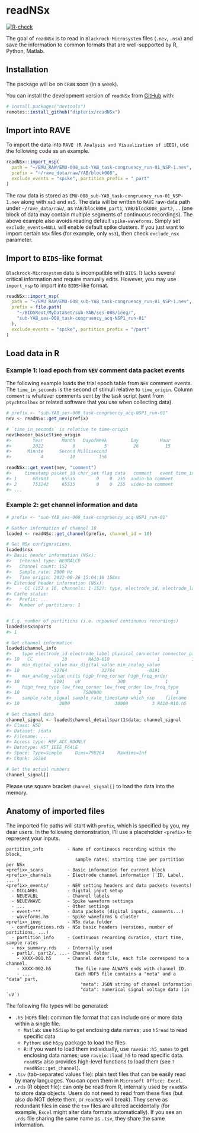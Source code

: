 
# readNSx

<!-- badges: start -->
[![R-check](https://github.com/dipterix/readNSx/actions/workflows/R-CMD-check.yaml/badge.svg)](https://github.com/dipterix/readNSx/actions/workflows/R-CMD-check.yaml)
<!-- badges: end -->

The goal of `readNSx` is to read in `Blackrock-Microsystem` files (`.nev`, `.nsx`) and save the information to common formats that are well-supported by R, Python, Matlab.

## Installation

The package will be on `CRAN` soon (in a week).

You can install the development version of `readNSx` from [GitHub](https://github.com/) with:

``` r
# install.packages("devtools")
remotes::install_github("dipterix/readNSx")
```

## Import into RAVE

To import the data into `RAVE (R Analysis and Visualization of iEEG)`, use the following code as an example.

``` r
readNSx::import_nsp(
  path = "~/EMU_RAW/EMU-008_sub-YAB_task-congruency_run-01_NSP-1.nev", 
  prefix = "~/rave_data/raw/YAB/block008", 
  exclude_events = "spike", partition_prefix = "_part"
)
```

The raw data is stored as `EMU-008_sub-YAB_task-congruency_run-01_NSP-1.nev` along with `ns3` and `ns5`. The data will be written to `RAVE` raw-data path under `~/rave_data/raw/`, as `YAB/block008_part1`, `YAB/block008_part2`, ... (one block of data may contain multiple segments of continuous recordings). The above example also avoids reading default `spike-waveforms`. Simply set `exclude_events=NULL` will enable default spike clusters. If you just want to import certain `NSx` files (for example, only `ns3`), then check `exclude_nsx` parameter.

## Import to `BIDS`-like format

`Blackrock-Microsystem` data is incompatible with `BIDS`. It lacks several critical information and require manually edits. However, you may use `import_nsp` to import into `BIDS`-like format. 

```r
readNSx::import_nsp(
  path = "~/EMU_RAW/EMU-008_sub-YAB_task-congruency_run-01_NSP-1.nev", 
  prefix = file.path(
    "~/BIDSRoot/MyDataSet/sub-YAB/ses-008/ieeg/",
    "sub-YAB_ses-008_task-congruency_acq-NSP1_run-01"
  ), 
  exclude_events = "spike", partition_prefix = "/part"
)
```

## Load data in R

### Example 1: load epoch from `NEV` comment data packet events

The following example loads the trial epoch table from `NEV` comment events. The `time_in_seconds` is the second of stimuli relative to `time_origin`.
Column `comment` is whatever comments sent by the task script (sent from `psychtoolbox` or related software that you use when collecting data).

```r
# prefix <- "sub-YAB_ses-008_task-congruency_acq-NSP1_run-01"
nev <- readNSx::get_nev(prefix)

# `time_in_seconds` is relative to time-origin
nev$header_basic$time_origin
#>        Year       Month   DayofWeek         Day        Hour   
#>        2022           8           5          26          15   
#>      Minute      Second Millisecond 
#>           4          10         156 

readNSx::get_event(nev, "comment")
#>     timestamp packet_id char_set flag data   comment   event time_in_seconds 
#> 1      683033     65535        0    0  255  audio-ba comment        22.76777 
#> 2      753242     65535        0    0  255  video-ba comment        25.10807 
#> ...
```

### Example 2: get channel information and data

```r
# prefix <- "sub-YAB_ses-008_task-congruency_acq-NSP1_run-01"

# Gather information of channel 10
loaded <- readNSx::get_channel(prefix, channel_id = 10)

# Get NSx configurations, 
loaded$nsx
#> Basic header information (NSx):
#>   Internal type: NEURALCD
#>   Channel count: 152
#>   Sample rate: 2000 Hz
#>   Time origin: 2022-08-26 15:04:10 158ms
#> Extended header information (NSx):
#>   - CC (152 x 16, channels: 1-152): type, electrode_id, electrode_label, ...
#> Cache status:
#>   Prefix: ...
#>   Number of partitions: 1


# E.g. number of partitions (i.e. unpaused continuous recordings)
loaded$nsx$nparts
#> 1

# Get channel information
loaded$channel_info
#>    type electrode_id electrode_label physical_connector connector_pin
#> 10   CC           10        RA10-010                  1            10
#>    min_digital_value max_digital_value min_analog_value
#> 10            -32764             32764            -8191
#>    max_analog_value units high_freq_corner high_freq_order
#> 10             8191    uV              300               1
#>    high_freq_type low_freq_corner low_freq_order low_freq_type
#> 10              1         7500000              3             1
#>    sample_rate_signal sample_rate_timestamp which_nsp    filename
#> 10               2000                 30000         3 RA10-010.h5

# Get channel data
channel_signal <- loaded$channel_detail$part1$data; channel_signal
#> Class: H5D
#> Dataset: /data
#> Filename: ...
#> Access type: H5F_ACC_RDONLY
#> Datatype: H5T_IEEE_F64LE
#> Space: Type=Simple     Dims=798264     Maxdims=Inf
#> Chunk: 16384

# Get the actual numbers
channel_signal[]
```

Please use square bracket `channel_signal[]` to load the data into the memory.

## Anatomy of imported files

The imported file paths will start with `prefix`, which is specified by you, my dear users. In the following demonstration, I'll use a placeholder `<prefix>` to represent your inputs.

```
partition_info         - Name of continuous recording within the block, 
                          sample rates, starting time per partition per NSx
<prefix>_scans         - Basic information for current block
<prefix>_channels      - Electrode channel information ( ID, Label, ... )
<prefix>_events/       - NEV setting headers and data packets (events)
  - DIGLABEL           - Digital input setup
  - NEUEVLBL           - Channel labels
  - NEUEVWAVE          - Spike waveform settings
  - ...                - Other settings
  - event-***          - Data packets (digital inputs, comments...)
  - waveforms.h5       - Spike waveforms & cluster
<prefix>_ieeg          - NSx data folder
  - configurations.rds - NSx basic headers (versions, number of partitions, ...)
  - partition_info     - Continuous recording duration, start time, sample rates
  - nsx_summary.rds    - Internally used
  - part1/, part2/, ...- Channel folder
    - XXXX-001.h5      - Channel data file, each file correspond to a channel.
    - XXXX-002.h5         The file name ALWAYS ends with channel ID.
    - ...                 Each HDF5 file contains a "meta" and a "data" part,
                            "meta": JSON string of channel information
                            "data": numerical signal voltage data (in `uV`)
```

The following file types will be generated:

* `.h5` (`HDF5` file): common file format that can include one or more data within a single file. 
  - `Matlab`: use `h5disp` to get enclosing data names; use `h5read` to read specific data
  - `Python`: use `h5py` package to load the files
  - `R`: if you want to load them individually, use `raveio::h5_names` to get enclosing data names; use `raveio::load_h5` to read specific data. `readNSx` also provides high-level functions to load them (see `?readNSx::get_channel`).
* `.tsv` (tab-separated values file): plain text files that can be easily read by many languages. You can open them in `Microsoft Office: Excel`.
* `.rds` (R object file): can only be read from R, internally used by `readNSx` to store data objects. Users do not need to read from these files (but also do NOT delete them, or `readNSx` will break). They serve as redundant files in case the `tsv` files are altered accidentally (for example, `Excel` might alter data formats automatically). If you see an `.rds` file sharing the same name as `.tsv`, they share the same information. 

